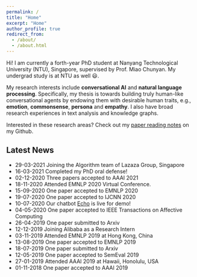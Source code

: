 ```yaml
---
permalink: /
title: "Home"
excerpt: "Home"
author_profile: true
redirect_from: 
  - /about/
  - /about.html
---
```


Hi! I am currently a forth-year PhD student at Nanyang Technological University (NTU), Singapore, supervised by Prof. Miao Chunyan. My undergrad study is at NTU as well 😃. 

My research interests include **conversational AI** and **natural language processing**. Specifically, my thesis is towards building truly human-like conversational agents by endowing them with desirable human traits, e.g., **emotion**, **commonsense**, **persona** and **empathy**. I also have broad research experiences in text analysis and knowledge graphs.

Interested in these research areas? Check out my [paper reading notes](https://github.com/zhongpeixiang/AI-NLP-Paper-Readings) on my Github.

## Latest News

- 29-03-2021 Joining the Algorithm team of Lazaza Group, Singapore
- 16-03-2021 Completed my PhD oral defense!
- 02-12-2020 Three papers accepted to AAAI 2021
- 18-11-2020 Attended EMNLP 2020 Virtual Conference.
- 15-09-2020 One paper accepted to EMNLP 2020
- 19-07-2020 One paper accepted to IJCNN 2020
- 10-07-2020 Our chatbot [Echo](https://zhongpeixiang.github.io/demo/) is live for demo!
- 04-05-2020 One paper accepted to IEEE Transactions on Affective Computing
- 26-04-2019 One paper submitted to Arxiv
- 12-12-2019 Joining Alibaba as a Research Intern
- 03-11-2019 Attended EMNLP 2019 at Hong Kong, China
- 13-08-2019 One paper accepted to EMNLP 2019
- 18-07-2019 One paper submitted to Arxiv
- 12-05-2019 One paper accepted to SemEval 2019
- 27-01-2019 Attended AAAI 2019 at Hawaii, Honolulu, USA
- 01-11-2018 One paper accepted to AAAI 2019
